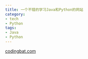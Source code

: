 ```yaml
---
title: 一个不错的学习Java和Python的网站
category:
- tech
- Python
tags:
- Java
- Python
---
```


[codingbat.com](http://codingbat.com/)
